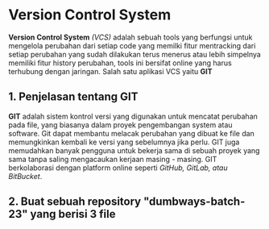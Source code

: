 # Version Control System

**Version Control System** _(VCS)_ adalah sebuah tools yang berfungsi untuk mengelola perubahan dari setiap code yang memilki fitur mentracking dari setiap perubahan yang sudah dilakukan terus menerus atau lebih simpelnya memiliki fitur history perubahan, tools ini bersifat online yang harus terhubung dengan jaringan. Salah satu aplikasi VCS yaitu **GIT**


## 1. Penjelasan tentang GIT

**GIT** adalah sistem kontrol versi yang digunakan untuk mencatat perubahan pada file, yang biasanya dalam proyek pengembangan system atau software. Git dapat membantu melacak perubahan yang dibuat ke file dan memungkinkan kembali ke versi yang sebelumnya jika perlu. GIT juga memudahkan banyak pengguna untuk bekerja sama di sebuah proyek yang sama tanpa saling mengacaukan kerjaan masing - masing. GIT berkolaborasi dengan platform online seperti _GitHub, GitLab, atau BitBucket_.

## 2. Buat sebuah repository "dumbways-batch-23" yang berisi 3 file
